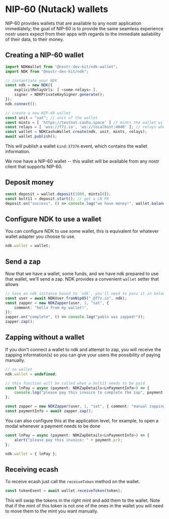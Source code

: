# NIP-60 (Nutack) wallets

NIP-60 provides wallets that are available to any nostr application immediately; the goal of NIP-60 is to provide the same
seamless experience nostr users expect from their apps with regards to the immediate aailability of their data, to their money.

## Creating a NIP-60 wallet

```ts
import NDKWallet from "@nostr-dev-kit/ndk-wallet";
import NDK from "@nostr-dev-kit/ndk";

// instantiate your NDK
const ndk = new NDK({
    explicitRelayUrls: [ <some-relays> ],
    signer = NDKPrivateKeySigner.generate();
});
ndk.connect();

// create a new NIP-60 wallet
const unit = "sat"; // unit of the wallet
const mints = [ 'https://testnut.cashu.space' ] // mints the wallet will use
const relays = [ 'wss://f7z.io', 'ws://localhost:4040' ]; // relays where proofs will be stored
const wallet = NDKCashuWallet.create(ndk, unit, mints, relays);
await wallet.publish();
```

This will publish a wallet `kind:37376` event, which contains the wallet information.

We now have a NIP-60 wallet -- this wallet will be available from any nostr client that supports NIP-60.

## Deposit money

```ts
const deposit = wallet.deposit(1000, mints[0]);
const bolt11 = deposit.start(); // get a LN PR
deposit.on("success", () => console.log("we have money!", wallet.balance()));
```

## Configure NDK to use a wallet

You can configure NDK to use some wallet, this is equivalent for whatever wallet adapter you choose to use.

```ts
ndk.wallet = wallet;
```

## Send a zap

Now that we have a wallet, some funds, and we have ndk prepared to use that wallet, we'll send a zap. NDK provides a convenient `wallet` setter that allows

```ts
// have an ndk instance bound to `ndk`, you'll need to pass it in below
const user = await NDKUser.fromNip05("_@f7z.io", ndk);
const zapper = new NDKZapper(user, 1, "sat", {
    comment: "hello from my wallet!",
});
zapper.on("complete", () => console.log("pablo was zapped!"));
zapper.zap();
```

## Zapping without a wallet

If you don't connect a wallet to ndk and attempt to zap, you will receive the zapping information(s) so you can give your users the possibility of paying manually.

```ts
// no wallet
ndk.wallet = undefined;

// this function will be called when a bolt11 needs to be paid
const lnPay = async (payment: NDKZapDetails<LnPaymentInfo>) => {
    console.log("please pay this invoice to complete the zap", payment.pr);
};

const zapper = new NDKZapper(user, 1, "sat", { comment: "manual zapping", lnPay });
const paymentInfo = await zapper.zap();
```

You can also configure this at the application level, for example, to open a modal whenever a payment needs to be done

```ts
const lnPay = async (payment: NDKZapDetails<LnPaymentInfo>) => {
    alert("please pay this invoice: " + payment.pr);
};

ndk.wallet = { lnPay };
```

## Receiving ecash

To receive ecash just call the `receiveToken` method on the wallet.

```ts
const tokenEvent = await wallet.receiveToken(token);
```

This will swap the tokens in the right mint and add them to the wallet. Note that if the mint of this token is not one of the ones in the wallet you will need to move them to the mint you want manually.
